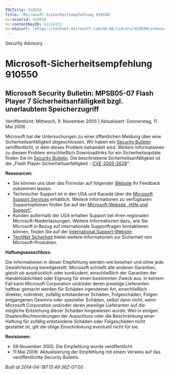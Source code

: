 ```yaml
---
TOCTitle: 910550
Title: 'Microsoft-Sicherheitsempfehlung 910550'
ms:assetid: 910550
ms:contentKeyID: 61224151
ms:mtpsurl: 'https://technet.microsoft.com/de-DE/library/910550(v=Security.10)'
---
```


Security Advisory

Microsoft-Sicherheitsempfehlung 910550
======================================

Microsoft Security Bulletin: MPSB05-07 Flash Player 7 Sicherheitsanfälligkeit bzgl. unerlaubtem Speicherzugriff
---------------------------------------------------------------------------------------------------------------

Veröffentlicht: Mittwoch, 9. November 2005 | Aktualisiert: Donnerstag, 11. Mai 2006

Microsoft hat die Untersuchungen zu einer öffentlichen Meldung über eine Sicherheitsanfälligkeit abgeschlossen. Wir haben ein [Security Bulletin](https://www.microsoft.com/germany/technet/sicherheit/bulletins/ms06-020.mspx) veröffentlicht, in dem dieses Problem behandelt wird. Weitere Informationen zu diesem Problem einschließlich Downloadlinks für ein Sicherheitsupdate finden Sie im [Security Bulletin](https://www.microsoft.com/germany/technet/sicherheit/bulletins/ms06-020.mspx). Die beschriebene Sicherheitsanfälligkeit ist die „Flash Player-Sicherheitsanfälligkeit - [CVE-2005-2628](https://www.cve.mitre.org/cgi-bin/cvename.cgi?name=cve-2005-2628)“.

**Ressourcen:**

-   Sie können uns über das Formular auf folgender [Website](https://support.microsoft.com/common/survey.aspx?scid=sw;en;1257&amp;showpage=1&amp;ws=technet&amp;sd=tech) Ihr Feedback zukommen lassen.
-   Technischer Support ist in den USA und Kanada über die [Microsoft Support Services](https://go.microsoft.com/fwlink/?linkid=21131) erhältlich. Weitere Informationen zu verfügbaren Supportoptionen finden Sie auf der [Microsoft-Website „Hilfe und Support“](https://support.microsoft.com/).
-   Kunden außerhalb der USA erhalten Support bei ihren regionalen Microsoft-Niederlassungen. Weitere Informationen dazu, wie Sie Microsoft in Bezug auf internationale Supportfragen kontaktieren können, finden Sie auf der [International Support-Website](https://go.microsoft.com/fwlink/?linkid=21155).
-   [TechNet Sicherheit](https://www.microsoft.com/germany/technet/sicherheit/default.mspx) bietet weitere Informationen zur Sicherheit von Microsoft-Produkten.

**Haftungsausschluss:**

Die Informationen in dieser Empfehlung werden wie besehen und ohne jede Gewährleistung bereitgestellt. Microsoft schließt alle anderen Garantien, gleich ob ausdrücklich oder konkludent, einschließlich der Garantien der Handelsüblichkeit oder Eignung für einen bestimmten Zweck aus. In keinem Fall kann Microsoft Corporation und/oder deren jeweilige Lieferanten haftbar gemacht werden für Schäden irgendeiner Art, einschließlich direkter, indirekter, zufällig entstandener Schäden, Folgeschäden, Folgen entgangenen Gewinns oder spezieller Schäden, selbst dann nicht, wenn Microsoft Corporation und/oder deren jeweilige Lieferanten auf die mögliche Entstehung dieser Schäden hingewiesen wurde. Weil in einigen Staaten/Rechtsordnungen der Ausschluss oder die Beschränkung einer Haftung für zufällig entstandene Schäden oder Folgeschäden nicht gestattet ist, gilt die obige Einschränkung eventuell nicht für sie.

**Revisionen:**

-   09 November 2005: Die Empfehlung wurde veröffentlicht.
-   11 Mai 2006: Aktualisierung der Empfehlung mit einem Verweis auf das veröffentlichte Security Bulletin.

*Built at 2014-04-18T13:49:36Z-07:00*
